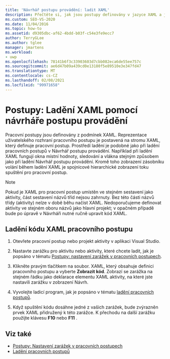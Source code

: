 ```yaml
---
title: 'Návrhář postupu provádění: ladit XAML'
description: Přečtěte si, jak jsou postupy definovány v jazyce XAML a jak ladit XAML pomocí Návrhář postupu provádění.
ms.custom: SEO-VS-2020
ms.date: 11/04/2016
ms.topic: how-to
ms.assetid: d9305dbc-af62-4bdd-b03f-c54e3fe9ecc7
author: TerryGLee
ms.author: tglee
manager: jmartens
ms.workload:
- uwp
ms.openlocfilehash: 78141b6f3c33903603d7cbb082eca6de55ee757c
ms.sourcegitcommit: ae6d47b09a439cd0e13180f5e89510e3e347fd47
ms.translationtype: MT
ms.contentlocale: cs-CZ
ms.lasthandoff: 02/08/2021
ms.locfileid: "99971658"
---
```

# <a name="how-to-debug-xaml-with-the-workflow-designer"></a>Postupy: Ladění XAML pomocí návrháře postupu provádění

Pracovní postupy jsou definovány z podmínek XAML. Reprezentace uživatelského rozhraní pracovního postupu je postavená na stromu XAML, který definuje pracovní postup. Prostředí ladění je podobné jako při ladění pracovních postupů v Návrhář postupu provádění. Například při ladění XAML fungují okna místní hodnoty, sledování a vlákna stejným způsobem jako při ladění Návrhář postupu provádění. Kromě toho zobrazení zásobníku volání během ladění XAML je spojnicové hierarchické zobrazení toku spuštění pro pracovní postup.

> [!NOTE]
> Pokud je XAML pro pracovní postup umístěn ve stejném sestavení jako aktivity, část sestavení názvů tříd nejsou zahrnuty. Bez této části názvů třídy (aktivity) nelze v době běhu načíst XAML. Nedoporučujeme definovat aktivity ve stejném oboru názvů jako hlavní projekt; v opačném případě bude po úpravě v Návrháři nutné ručně upravit kód XAML.

## <a name="to-debug-workflow-xaml"></a>Ladění kódu XAML pracovního postupu

1. Otevřete pracovní postup nebo projekt aktivity v aplikaci Visual Studio.

2. Nastavte zarážku pro aktivitu nebo aktivity, které chcete ladit, jak je popsáno v tématu [Postupy: nastavení zarážek v pracovních postupech](../workflow-designer/how-to-set-breakpoints-in-workflows.md).

3. Klikněte pravým tlačítkem na soubor. XAML, který obsahuje definici pracovního postupu a vyberte **Zobrazit kód**. Zobrazí se zarážka na stejném řádku jako deklarace elementu XAML aktivity, na které jste nastavili zarážku v zobrazení Návrh.

4. Vyvolejte ladicí program, jak je popsáno v tématu [ladění pracovních postupů](debugging-workflows-with-the-workflow-designer.md).

5. Když spuštění kódu dosáhne jedné z vašich zarážek, bude zvýrazněn prvek XAML přidružený k této zarážce. K přechodu na další zarážku použijte klávesu **F10** nebo **F11** .

## <a name="see-also"></a>Viz také

- [Postupy: Nastavení zarážek v pracovních postupech](../workflow-designer/how-to-set-breakpoints-in-workflows.md)
- [Ladění pracovních postupů](debugging-workflows-with-the-workflow-designer.md)
